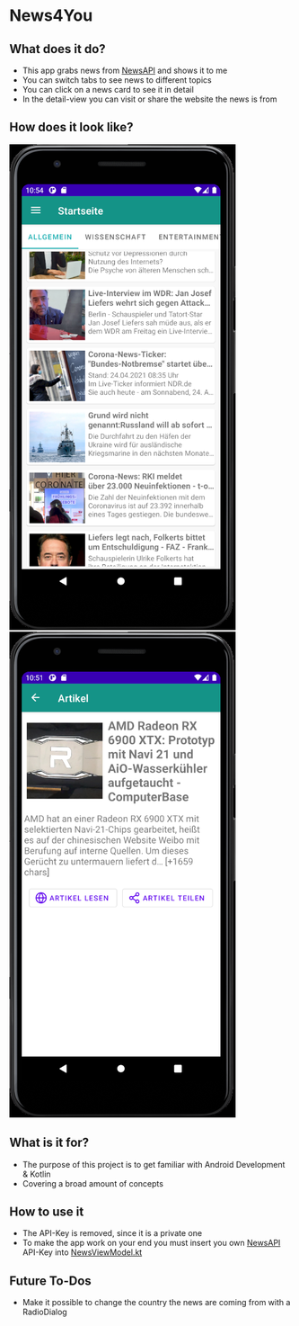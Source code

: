 # News4You

## What does it do?
- This app grabs news from [NewsAPI](https://newsapi.org/) and shows it to me 
- You can switch tabs to see news to different topics
- You can click on a news card to see it in detail
- In the detail-view you can visit or share the website the news is from

## How does it look like?
![Homepage](https://github.com/Zerainen/News4You/blob/master/screenshots/screenshot_homepage_24-04-2021.png)
![Detail View](https://github.com/Zerainen/News4You/blob/master/screenshots/screenshot_detail_view_24-04-2021.png)

## What is it for?
- The purpose of this project is to get familiar with Android Development & Kotlin
- Covering a broad amount of concepts

## How to use it
- The API-Key is removed, since it is a private one
- To make the app work on your end you must insert you own [NewsAPI](https://newsapi.org/) API-Key into [NewsViewModel.kt](https://github.com/Zerainen/News4You/blob/master/app/src/main/java/com/example/news4you/overview/NewsViewModel.kt)

## Future To-Dos
- Make it possible to change the country the news are coming from with a RadioDialog
